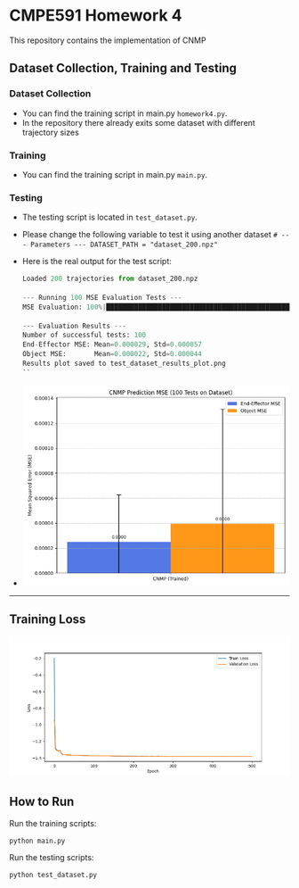 # CMPE591 Homework 4

This repository contains the implementation of CNMP


## Dataset Collection, Training and Testing

### Dataset Collection
  - You can find the training script in main.py `homework4.py`.
  - In the repository there already exits some dataset with different trajectory sizes
    
### Training
  - You can find the training script in main.py `main.py`.

### Testing
  - The testing script is located in `test_dataset.py`.
  - Please change the following variable to test it using another dataset
    `# --- Parameters ---
    DATASET_PATH = "dataset_200.npz" `

  - Here is the real output for the test script:
    ```python
    Loaded 200 trajectories from dataset_200.npz
    
    --- Running 100 MSE Evaluation Tests ---
    MSE Evaluation: 100%|█████████████████████████████████████████████████████████████████████████| 100/100 [00:00<00:00, 5467.17it/s]
    
    --- Evaluation Results ---
    Number of successful tests: 100
    End-Effector MSE: Mean=0.000029, Std=0.000057
    Object MSE:       Mean=0.000022, Std=0.000044
    Results plot saved to test_dataset_results_plot.png
    ``
  - ![Test Bar Plot - SAC](https://github.com/DenizBilgeAkkoc/cmpe591_hw4/blob/main/test_dataset_results_plot.png)

---

## Training Loss

![Training Loss](https://github.com/DenizBilgeAkkoc/cmpe591_hw4/blob/main/training_loss.png)


## How to Run

 Run the training scripts:
   ```bash
   python main.py
   ```

Run the testing scripts:
   ```bash
   python test_dataset.py
   ```

